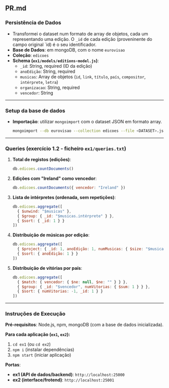 ## PR.md

### Persistência de Dados

-   Transformei o dataset num formato de array de objetos, cada um representando uma edição. O `_id` de cada edição (proveninente do campo original `id) é o seu identificador.
-   **Base de Dados**: em mongoDB, com o nome `eurovisao`
-   **Coleção**: `edicoes`
-   **Schema (`ex1/models/editions-model.js`)**:
    -   `_id`: String, required (ID da edição)
    -   `anoEdição`: String, required
    -   `musicas`: Array de objetos (`id`, `link`, `título`, `país`, `compositor`, `intérprete`, `letra`)
    -   `organizacao`: String, required
    -   `vencedor`: String

---
### Setup da base de dados

-   **Importação**: utilizar `mongoimport` com o dataset JSON em formato array.
    ```bash
    mongoimport --db eurovisao --collection edicoes --file <DATASET>.json --jsonArray
    ```

---
### Queries (exercício 1.2 - ficheiro `ex1/queries.txt`)

1.  **Total de registos (edições)**:
    ```javascript
    db.edicoes.countDocuments()
    ```
2.  **Edições com "Ireland" como vencedor**:
    ```javascript
    db.edicoes.countDocuments({ vencedor: "Ireland" })
    ```
3.  **Lista de intérpretes (ordenada, sem repetições)**:
    ```javascript
    db.edicoes.aggregate([
      { $unwind: "$musicas" },
      { $group: { _id: "$musicas.intérprete" } },
      { $sort: { _id: 1 } }
    ])
    ```
4.  **Distribuição de músicas por edição**:
    ```javascript
    db.edicoes.aggregate([
      { $project: { _id: 1, anoEdição: 1, numMusicas: { $size: "$musicas" } } },
      { $sort: { anoEdição: 1 } }
    ])
    ```
5.  **Distribuição de vitórias por país**:
    ```javascript
    db.edicoes.aggregate([
      { $match: { vencedor: { $ne: null, $ne: "" } } },
      { $group: { _id: "$vencedor", numVitorias: { $sum: 1 } } },
      { $sort: { numVitorias: -1, _id: 1 } }
    ])
    ```

---
### Instruções de Execução

**Pré-requisitos**: Node.js, npm, mongoDB (com a base de dados inicializada).

**Para cada aplicação (`ex1`, `ex2`):**
1.  `cd ex1` (ou `cd ex2`)
2.  `npm i` (instalar dependências)
3.  `npm start` (iniciar aplicação)

**Portas**:
-   **ex1 (API de dados/backend)**: `http://localhost:25000`
-   **ex2 (interface/frotend)**: `http://localhost:25001`
